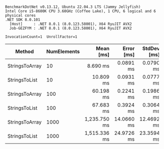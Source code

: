 ```

BenchmarkDotNet v0.13.12, Ubuntu 22.04.3 LTS (Jammy Jellyfish)
Intel Core i5-8600K CPU 3.60GHz (Coffee Lake), 1 CPU, 6 logical and 6 physical cores
.NET SDK 8.0.101
  [Host]     : .NET 8.0.1 (8.0.123.58001), X64 RyuJIT AVX2
  Job-GEZFYM : .NET 8.0.1 (8.0.123.58001), X64 RyuJIT AVX2

InvocationCount=1  UnrollFactor=1  

```
| Method         | NumElements | Mean [ms]    | Error [ms] | StdDev [ms] | Gen0        | Gen1      | Allocated [B] |
|--------------- |------------ |-------------:|-----------:|------------:|------------:|----------:|--------------:|
| StringsToArray | 10          |     8.690 ms |  0.0891 ms |   0.0790 ms |   2000.0000 |         - |    10400736 B |
| StringsToList  | 10          |    10.809 ms |  0.0931 ms |   0.0777 ms |   2000.0000 |         - |    13600736 B |
| StringsToArray | 100         |    60.198 ms |  0.2241 ms |   0.1986 ms |  17000.0000 |         - |    82400736 B |
| StringsToList  | 100         |    67.683 ms |  0.3924 ms |   0.3064 ms |  18000.0000 |         - |    85600736 B |
| StringsToArray | 1000        | 1,235.750 ms | 14.0660 ms |  12.4692 ms | 646000.0000 | 2000.0000 |  3042400736 B |
| StringsToList  | 1000        | 1,515.336 ms | 24.9726 ms |  23.3594 ms | 647000.0000 | 1000.0000 |  3045600736 B |
